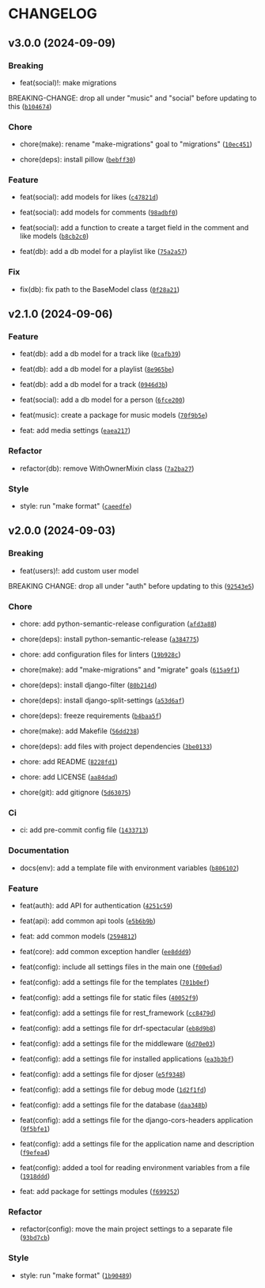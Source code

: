 # CHANGELOG

## v3.0.0 (2024-09-09)

### Breaking

* feat(social)!: make migrations

BREAKING-CHANGE: drop all under &#34;music&#34; and &#34;social&#34; before updating to this ([`b104674`](https://github.com/Ceowyllian/kubstu.music-hosting.back/commit/b10467484637ee1c3386a9e4b85c9d28b9cc5c80))

### Chore

* chore(make): rename &#34;make-migrations&#34; goal to &#34;migrations&#34; ([`10ec451`](https://github.com/Ceowyllian/kubstu.music-hosting.back/commit/10ec451a07eb6e0f94e27dbefbeb66f3b9943750))

* chore(deps): install pillow ([`bebff30`](https://github.com/Ceowyllian/kubstu.music-hosting.back/commit/bebff30c2d8d1d825c749bf06095cba82753091c))

### Feature

* feat(social): add models for likes ([`c47821d`](https://github.com/Ceowyllian/kubstu.music-hosting.back/commit/c47821de34da9f8c09d623097c2a343a18fd2476))

* feat(social): add models for comments ([`98adbf0`](https://github.com/Ceowyllian/kubstu.music-hosting.back/commit/98adbf0fc14eb5640b0489b36d56bff8d06cfa77))

* feat(social): add a function to create a target field in the comment and like models ([`b8cb2c0`](https://github.com/Ceowyllian/kubstu.music-hosting.back/commit/b8cb2c0e2c76cd09823761302a7f55b95875ac67))

* feat(db): add a db model for a playlist like ([`75a2a57`](https://github.com/Ceowyllian/kubstu.music-hosting.back/commit/75a2a57218737e72457f19fbf76c652ec8e5d9a3))

### Fix

* fix(db): fix path to the BaseModel class ([`0f28a21`](https://github.com/Ceowyllian/kubstu.music-hosting.back/commit/0f28a21705cebd8a0cfdf4395bf5ec4c53eb3ce3))

## v2.1.0 (2024-09-06)

### Feature

* feat(db): add a db model for a track like ([`0cafb39`](https://github.com/Ceowyllian/kubstu.music-hosting.back/commit/0cafb392fb9b54f35ee59701063ae112d3f744ee))

* feat(db): add a db model for a playlist ([`8e965be`](https://github.com/Ceowyllian/kubstu.music-hosting.back/commit/8e965bef5ba3f29e3a58ecabb1278059ba7f741e))

* feat(db): add a db model for a track ([`0946d3b`](https://github.com/Ceowyllian/kubstu.music-hosting.back/commit/0946d3b4d72b11fc6522d04e006bfbcffdbd2024))

* feat(social): add a db model for a person ([`6fce200`](https://github.com/Ceowyllian/kubstu.music-hosting.back/commit/6fce200459ba449185e0d504b81a8832b7c020eb))

* feat(music): create a package for music models ([`70f9b5e`](https://github.com/Ceowyllian/kubstu.music-hosting.back/commit/70f9b5e5ccfc9cc5ac6550c38bb33be598fed766))

* feat: add media settings ([`eaea217`](https://github.com/Ceowyllian/kubstu.music-hosting.back/commit/eaea21738912ee3477e09276c4b07447e1375333))

### Refactor

* refactor(db): remove WithOwnerMixin class ([`7a2ba27`](https://github.com/Ceowyllian/kubstu.music-hosting.back/commit/7a2ba27e9cc1e47fe825fcbdb5b75502544e5484))

### Style

* style: run &#34;make format&#34; ([`caeedfe`](https://github.com/Ceowyllian/kubstu.music-hosting.back/commit/caeedfe4775d5ad3508ec39d67f98ec5397ef424))

## v2.0.0 (2024-09-03)

### Breaking

* feat(users)!: add custom user model

BREAKING CHANGE: drop all under &#34;auth&#34; before updating to this ([`92543e5`](https://github.com/Ceowyllian/kubstu.music-hosting.back/commit/92543e5fca725ed53c1b552ccdacb93351ebe059))

### Chore

* chore: add python-semantic-release configuration ([`afd3a88`](https://github.com/Ceowyllian/kubstu.music-hosting.back/commit/afd3a8852e3c25726ff933dae869c2492b3a956b))

* chore(deps): install python-semantic-release ([`a384775`](https://github.com/Ceowyllian/kubstu.music-hosting.back/commit/a384775998c7bfa8c5be4d5dcc4ecff00f4f473c))

* chore: add configuration files for linters ([`19b928c`](https://github.com/Ceowyllian/kubstu.music-hosting.back/commit/19b928ccfa673e460bc32e4e983d9272804fcc35))

* chore(make): add &#34;make-migrations&#34; and &#34;migrate&#34; goals ([`615a9f1`](https://github.com/Ceowyllian/kubstu.music-hosting.back/commit/615a9f137eed5a959826e688068c2fe3eccd817f))

* chore(deps): install django-filter ([`80b214d`](https://github.com/Ceowyllian/kubstu.music-hosting.back/commit/80b214de9b0b41be8d9397c3ddcbf3d31f26ee79))

* chore(deps): install django-split-settings ([`a53d6af`](https://github.com/Ceowyllian/kubstu.music-hosting.back/commit/a53d6afffed971ecf806f13103b19cb93964227a))

* chore(deps): freeze requirements ([`b4baa5f`](https://github.com/Ceowyllian/kubstu.music-hosting.back/commit/b4baa5fdd0fb45782c326fc2bc5203a827f2ae3d))

* chore(make): add Makefile ([`56dd238`](https://github.com/Ceowyllian/kubstu.music-hosting.back/commit/56dd2387aaea4a734cd63e2dc67f51a6972f514d))

* chore(deps): add files with project dependencies ([`3be0133`](https://github.com/Ceowyllian/kubstu.music-hosting.back/commit/3be0133b766f6f6998867035eed47a51d1d79ccb))

* chore: add README ([`8228fd1`](https://github.com/Ceowyllian/kubstu.music-hosting.back/commit/8228fd1bd1e90397b85833bc53c09f5780298c57))

* chore: add LICENSE ([`aa84dad`](https://github.com/Ceowyllian/kubstu.music-hosting.back/commit/aa84dad63de1376ed7ab9cde3a1a63ba1bf41e53))

* chore(git): add gitignore ([`5d63075`](https://github.com/Ceowyllian/kubstu.music-hosting.back/commit/5d6307592ea736ee1d383436ff9076c4dce4efb8))

### Ci

* ci: add pre-commit config file ([`1433713`](https://github.com/Ceowyllian/kubstu.music-hosting.back/commit/143371368783235385ee2e7a519a7eb4d471696f))

### Documentation

* docs(env): add a template file with environment variables ([`b806102`](https://github.com/Ceowyllian/kubstu.music-hosting.back/commit/b806102044b88d0fc9fa486fc08c7d7a82130574))

### Feature

* feat(auth): add API for authentication ([`4251c59`](https://github.com/Ceowyllian/kubstu.music-hosting.back/commit/4251c596d7f6aa0c26bfd59191ace6cfa07afcfc))

* feat(api): add common api tools ([`e5b6b9b`](https://github.com/Ceowyllian/kubstu.music-hosting.back/commit/e5b6b9bdcf07e618d1988fa58d47eb053aa2e939))

* feat: add common models ([`2594812`](https://github.com/Ceowyllian/kubstu.music-hosting.back/commit/2594812f8a26ba208aa2b2b827ad05756413c61e))

* feat(core): add common exception handler ([`ee8ddd9`](https://github.com/Ceowyllian/kubstu.music-hosting.back/commit/ee8ddd98733128b41eb76218542cede00cb63dcd))

* feat(config): include all settings files in the main one ([`f00e6ad`](https://github.com/Ceowyllian/kubstu.music-hosting.back/commit/f00e6adad646a5db25d3ccfc0faa59503ff7484d))

* feat(config): add a settings file for the templates ([`701b0ef`](https://github.com/Ceowyllian/kubstu.music-hosting.back/commit/701b0ef8bf210d8262af558853a60136b4882647))

* feat(config): add a settings file for static files ([`40052f9`](https://github.com/Ceowyllian/kubstu.music-hosting.back/commit/40052f96549c6fdeeda5d08f5d7901834e32a078))

* feat(config): add a settings file for rest_framework ([`cc8479d`](https://github.com/Ceowyllian/kubstu.music-hosting.back/commit/cc8479d8b12051fe70f1d90e7dbf6473b3e41f3a))

* feat(config): add a settings file for drf-spectacular ([`eb8d9b8`](https://github.com/Ceowyllian/kubstu.music-hosting.back/commit/eb8d9b803111f252d898a88e7775ec953ad9ad2e))

* feat(config): add a settings file for the middleware ([`6d70e03`](https://github.com/Ceowyllian/kubstu.music-hosting.back/commit/6d70e03a258b12ff33c64a00b8c3fbeb046a0aa8))

* feat(config): add a settings file for installed applications ([`ea3b3bf`](https://github.com/Ceowyllian/kubstu.music-hosting.back/commit/ea3b3bfe69b5894b1945eb8a473f6cf0597b0a42))

* feat(config): add a settings file for djoser ([`e5f9348`](https://github.com/Ceowyllian/kubstu.music-hosting.back/commit/e5f9348655d465bfbd2fb738bc804434f4003a21))

* feat(config): add a settings file for debug mode ([`1d2f1fd`](https://github.com/Ceowyllian/kubstu.music-hosting.back/commit/1d2f1fd3242638a8519f3e372aacf687c173a650))

* feat(config): add a settings file for the database ([`daa348b`](https://github.com/Ceowyllian/kubstu.music-hosting.back/commit/daa348b89054abc17633eb3d9ae669094f02342f))

* feat(config): add a settings file for the django-cors-headers application ([`9f5bfe1`](https://github.com/Ceowyllian/kubstu.music-hosting.back/commit/9f5bfe100348d00911f5e7bf06673e62b190ca8a))

* feat(config): add a settings file for the application name and description ([`f9efea4`](https://github.com/Ceowyllian/kubstu.music-hosting.back/commit/f9efea4e2207ae62ec89110cd38aae4d7661b8b7))

* feat(config): added a tool for reading environment variables from a file ([`1918ddd`](https://github.com/Ceowyllian/kubstu.music-hosting.back/commit/1918dddcbf07e0af7c4124389703381934701c50))

* feat: add package for settings modules ([`f699252`](https://github.com/Ceowyllian/kubstu.music-hosting.back/commit/f6992522a845086505eb71be6f7dacac9dfb55b1))

### Refactor

* refactor(config): move the main project settings to a separate file ([`93bd7cb`](https://github.com/Ceowyllian/kubstu.music-hosting.back/commit/93bd7cb3d0fd127d242fa9dc4e2c64fb46d933b0))

### Style

* style: run &#34;make format&#34; ([`1b90489`](https://github.com/Ceowyllian/kubstu.music-hosting.back/commit/1b90489e815f6425fc0b5411d105a64043c54af5))
